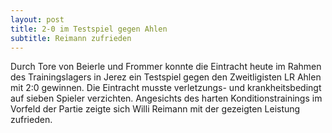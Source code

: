 ```yaml
---
layout: post
title: 2-0 im Testspiel gegen Ahlen
subtitle: Reimann zufrieden
---
```


Durch Tore von Beierle und Frommer konnte die Eintracht heute im Rahmen des Trainingslagers in Jerez ein Testspiel gegen den Zweitligisten LR Ahlen mit 2:0 gewinnen. Die Eintracht musste verletzungs- und krankheitsbedingt auf sieben Spieler verzichten. Angesichts des harten Konditionstrainings im Vorfeld der Partie zeigte sich Willi Reimann mit der gezeigten Leistung zufrieden.



